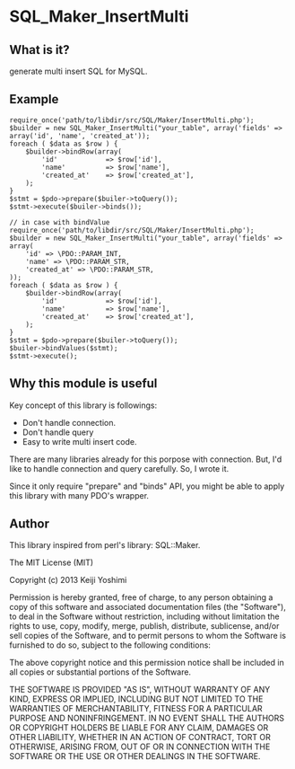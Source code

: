 SQL_Maker_InsertMulti
===============

What is it?
---------------

generate multi insert SQL for MySQL.

Example
---------

	require_once('path/to/libdir/src/SQL/Maker/InsertMulti.php');
	$builder = new SQL_Maker_InsertMulti("your_table", array('fields' => array('id', 'name', 'created_at'));
	foreach ( $data as $row ) {
		$builder->bindRow(array(
			'id'            => $row['id'],
			'name'          => $row['name'],
			'created_at'    => $row['created_at'],
		);
	}
	$stmt = $pdo->prepare($builer->toQuery());
	$stmt->execute($builer->binds());

	// in case with bindValue
	require_once('path/to/libdir/src/SQL/Maker/InsertMulti.php');
	$builder = new SQL_Maker_InsertMulti("your_table", array('fields' => array(
		'id' => \PDO::PARAM_INT,
		'name' => \PDO::PARAM_STR,
		'created_at' => \PDO::PARAM_STR,
	));
	foreach ( $data as $row ) {
		$builder->bindRow(array(
			'id'            => $row['id'],
			'name'          => $row['name'],
			'created_at'    => $row['created_at'],
		);
	}
	$stmt = $pdo->prepare($builer->toQuery());
	$builer->bindValues($stmt);
	$stmt->execute();

Why this module is useful
--------------------------

Key concept of this library is followings:

 * Don't handle connection.
 * Don't handle query
 * Easy to write multi insert code.

 There are many libraries already for this porpose with connection.
 But, I'd like to handle connection and query carefully.
 So, I wrote it.

 Since it only require "prepare" and "binds" API, you might be able to apply this library with many PDO's wrapper.

Author
---------

This library inspired from perl's library: SQL::Maker.

The MIT License (MIT)

Copyright (c) 2013 Keiji Yoshimi

Permission is hereby granted, free of charge, to any person obtaining a copy
of this software and associated documentation files (the "Software"), to deal
in the Software without restriction, including without limitation the rights
to use, copy, modify, merge, publish, distribute, sublicense, and/or sell
copies of the Software, and to permit persons to whom the Software is
furnished to do so, subject to the following conditions:

The above copyright notice and this permission notice shall be included in
all copies or substantial portions of the Software.

THE SOFTWARE IS PROVIDED "AS IS", WITHOUT WARRANTY OF ANY KIND, EXPRESS OR
IMPLIED, INCLUDING BUT NOT LIMITED TO THE WARRANTIES OF MERCHANTABILITY,
FITNESS FOR A PARTICULAR PURPOSE AND NONINFRINGEMENT. IN NO EVENT SHALL THE
AUTHORS OR COPYRIGHT HOLDERS BE LIABLE FOR ANY CLAIM, DAMAGES OR OTHER
LIABILITY, WHETHER IN AN ACTION OF CONTRACT, TORT OR OTHERWISE, ARISING FROM,
OUT OF OR IN CONNECTION WITH THE SOFTWARE OR THE USE OR OTHER DEALINGS IN
THE SOFTWARE.
